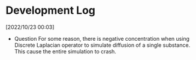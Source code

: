 # Development Log
[2022/10/23 00:03]
* Question
    For some reason, there is negative concentration when using Discrete Laplacian operator to simulate diffusion of a single substance. This cause the entire simulation to crash.
